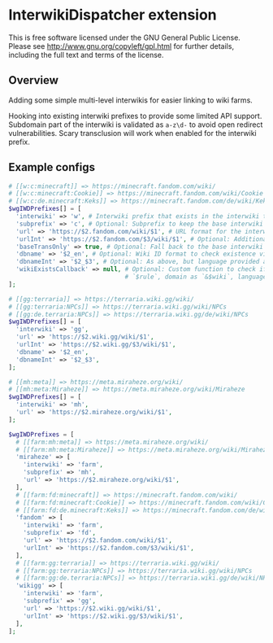 # InterwikiDispatcher extension

This is free software licensed under the GNU General Public License. Please
see http://www.gnu.org/copyleft/gpl.html for further details, including the
full text and terms of the license.

## Overview
Adding some simple multi-level interwikis for easier linking to wiki farms.

Hooking into existing interwiki prefixes to provide some limited API support. Subdomain part of the interwiki is validated as `a-z\d-` to avoid open redirect vulnerabilities. Scary transclusion will work when enabled for the interwiki prefix.

## Example configs
```php
# [[w:c:minecraft]] => https://minecraft.fandom.com/wiki/
# [[w:c:minecraft:Cookie]] => https://minecraft.fandom.com/wiki/Cookie
# [[w:c:de.minecraft:Keks]] => https://minecraft.fandom.com/de/wiki/Keks
$wgIWDPrefixes[] = [
  'interwiki' => 'w', # Interwiki prefix that exists in the interwiki table
  'subprefix' => 'c', # Optional: Subprefix to keep the base interwiki working mostly as expected
  'url' => 'https://$2.fandom.com/wiki/$1', # URL format for the interwiki `w:c:$2:$1` ($1: page title, $2: domain)
  'urlInt' => 'https://$2.fandom.com/$3/wiki/$1', # Optional: Additional URL format `w:c:$3.$2:$1` ($3: language).
  'baseTransOnly' => true, # Optional: Fall back to the base interwiki for scary transclusion
  'dbname' => '$2_en', # Optional: Wiki ID format to check existence via `$wgLocalDatabases`, subdomain as $2, language unspecified
  'dbnameInt' => '$2_$3', # Optional: As above, but language provided as $3
  'wikiExistsCallback' => null, # Optional: Custom function to check if the wiki exists, replaces the DB check. Takes this array as
                                # `$rule`, domain as `&$wiki`, language as `&$language` (or empty string).
];
```
```php
# [[gg:terraria]] => https://terraria.wiki.gg/wiki/
# [[gg:terraria:NPCs]] => https://terraria.wiki.gg/wiki/NPCs
# [[gg:de.terraria:NPCs]] => https://terraria.wiki.gg/de/wiki/NPCs
$wgIWDPrefixes[] = [
  'interwiki' => 'gg',
  'url' => 'https://$2.wiki.gg/wiki/$1',
  'urlInt' => 'https://$2.wiki.gg/$3/wiki/$1',
  'dbname' => '$2_en',
  'dbnameInt' => '$2_$3',
];
```
```php
# [[mh:meta]] => https://meta.miraheze.org/wiki/
# [[mh:meta:Miraheze]] => https://meta.miraheze.org/wiki/Miraheze
$wgIWDPrefixes[] = [
  'interwiki' => 'mh',
  'url' => 'https://$2.miraheze.org/wiki/$1',
];
```
```php
$wgIWDPrefixes = [
  # [[farm:mh:meta]] => https://meta.miraheze.org/wiki/
  # [[farm:mh:meta:Miraheze]] => https://meta.miraheze.org/wiki/Miraheze
  'miraheze' => [
    'interwiki' => 'farm',
    'subprefix' => 'mh',
    'url' => 'https://$2.miraheze.org/wiki/$1',
  ],
  # [[farm:fd:minecraft]] => https://minecraft.fandom.com/wiki/
  # [[farm:fd:minecraft:Cookie]] => https://minecraft.fandom.com/wiki/Cookie
  # [[farm:fd:de.minecraft:Keks]] => https://minecraft.fandom.com/de/wiki/Keks
  'fandom' => [
    'interwiki' => 'farm',
    'subprefix' => 'fd',
    'url' => 'https://$2.fandom.com/wiki/$1',
    'urlInt' => 'https://$2.fandom.com/$3/wiki/$1',
  ],
  # [[farm:gg:terraria]] => https://terraria.wiki.gg/wiki/
  # [[farm:gg:terraria:NPCs]] => https://terraria.wiki.gg/wiki/NPCs
  # [[farm:gg:de.terraria:NPCs]] => https://terraria.wiki.gg/de/wiki/NPCs
  'wikigg' => [
    'interwiki' => 'farm',
    'subprefix' => 'gg',
    'url' => 'https://$2.wiki.gg/wiki/$1',
    'urlInt' => 'https://$2.wiki.gg/$3/wiki/$1',
  ],
];
```
